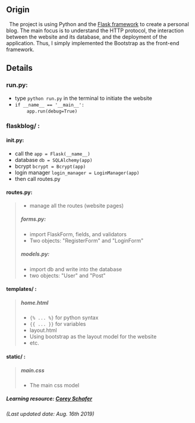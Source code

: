 ## Origin
&nbsp; The project is using Python and the [Flask framework](https://flask.palletsprojects.com/en/1.1.x/) 
to create a personal blog. The main focus is to understand the HTTP protocol, the interaction between the website and its database,
 and the deployment of the application. Thus, I simply implemented the Bootstrap as the front-end framework. 

## Details
### run.py:
* type `python run.py` in the terminal to initiate the website
* `if __name__ == '__main__':`<br>
&nbsp;&nbsp;&nbsp;&nbsp;&nbsp;&nbsp;&nbsp;&nbsp;`app.run(debug=True)`
### flaskblog/ :
#### __init__.py: 
* call the `app = Flask(__name__)`
* database `db = SQLAlchemy(app)`
* bcrypt `bcrypt = Bcrypt(app)`
* login manager `login_manager = LoginManager(app)`
* then call routes.py
#### routes.py:
> * manage all the routes (website pages)
> ##### forms.py:
> * import FlaskForm, fields, and validators
> * Two objects: "RegisterForm" and "LoginForm"
> ##### models.py:
> * import db and write into the database
> * two objects: "User" and "Post"
#### templates/ :
> ##### home.html
> * `{% ... %}` for python syntax
> * `{{ ... }}` for variables
> * layout.html
> * Using bootstrap as the layout model for the website
> * etc.
#### static/ :
> ##### main.css
> * The main css model

##### Learning resource: [Corey Schafer](https://www.youtube.com/playlist?list=PL-osiE80TeTs4UjLw5MM6OjgkjFeUxCYH)
###### (Last updated date: Aug. 16th 2019) 